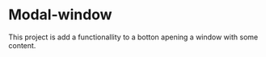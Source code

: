 # Modal-window
This project is add a functionallity to a botton apening a window with some content.
